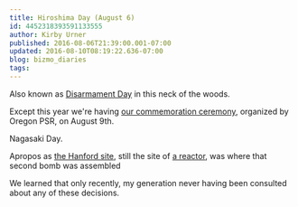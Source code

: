 ```yaml
---
title: Hiroshima Day (August 6)
id: 4452318393591133555
author: Kirby Urner
published: 2016-08-06T21:39:00.001-07:00
updated: 2016-08-10T08:19:22.636-07:00
blog: bizmo_diaries
tags: 
---
```


[](https://www.flickr.com/photos/kirbyurner/28440517270/in/dateposted-public/)

Also known as [Disarmament Day](http://controlroom.blogspot.com/2013/08/a-bomb-day.html) in this neck of the woods.

Except this year we're having [our commemoration ceremony](http://controlroom.blogspot.com/2016/08/disarm-day-2016.html), organized by Oregon PSR, on August 9th.

Nagasaki Day.

Apropos as [the Hanford site](https://en.wikipedia.org/wiki/Hanford_Site), still the site of [a reactor](https://en.wikipedia.org/wiki/Columbia_Generating_Station), was where that second bomb was assembled

We learned that only recently, my generation never having been consulted about any of these decisions.